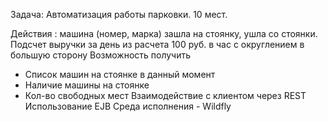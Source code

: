 Задача: Автоматизация работы парковки. 10 мест.

Действия : машина (номер, марка) зашла на стоянку, ушла со стоянки.
Подсчет выручки за день из расчета 100 руб. в час с округлением в большую сторону
Возможность получить
- Список машин на стоянке в данный момент
- Наличие машины на стоянке
- Кол-во свободных мест
Взаимодействие с клиентом через REST
Использование EJB
Среда исполнения - Wildfly